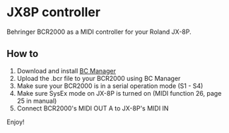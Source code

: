 # JX8P controller

Behringer BCR2000 as a MIDI controller for your Roland JX-8P.

## How to

1. Download and install [BC Manager](https://mountainutilities.eu/bcmanager)
2. Upload the .bcr file to your BCR2000 using BC Manager
3. Make sure your BCR2000 is in a serial operation mode (S1 - S4)
4. Make sure SysEx mode on JX-8P is turned on (MIDI function 26, page 25 in manual)
5. Connect BCR2000's MIDI OUT A to JX-8P's MIDI IN

Enjoy!
